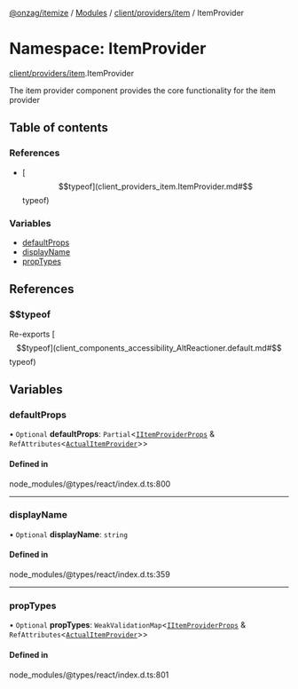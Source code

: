 [@onzag/itemize](../README.md) / [Modules](../modules.md) / [client/providers/item](client_providers_item.md) / ItemProvider

# Namespace: ItemProvider

[client/providers/item](client_providers_item.md).ItemProvider

The item provider component provides the core functionality for the item provider

## Table of contents

### References

- [$$typeof](client_providers_item.ItemProvider.md#$$typeof)

### Variables

- [defaultProps](client_providers_item.ItemProvider.md#defaultprops)
- [displayName](client_providers_item.ItemProvider.md#displayname)
- [propTypes](client_providers_item.ItemProvider.md#proptypes)

## References

### $$typeof

Re-exports [$$typeof](client_components_accessibility_AltReactioner.default.md#$$typeof)

## Variables

### defaultProps

• `Optional` **defaultProps**: `Partial`\<[`IItemProviderProps`](../interfaces/client_providers_item.IItemProviderProps.md) & `RefAttributes`\<[`ActualItemProvider`](../classes/client_providers_item.ActualItemProvider.md)\>\>

#### Defined in

node_modules/@types/react/index.d.ts:800

___

### displayName

• `Optional` **displayName**: `string`

#### Defined in

node_modules/@types/react/index.d.ts:359

___

### propTypes

• `Optional` **propTypes**: `WeakValidationMap`\<[`IItemProviderProps`](../interfaces/client_providers_item.IItemProviderProps.md) & `RefAttributes`\<[`ActualItemProvider`](../classes/client_providers_item.ActualItemProvider.md)\>\>

#### Defined in

node_modules/@types/react/index.d.ts:801

